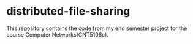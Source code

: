 # distributed-file-sharing
This repository contains the code from my end semester project for the course Computer Networks(CNT5106c).
